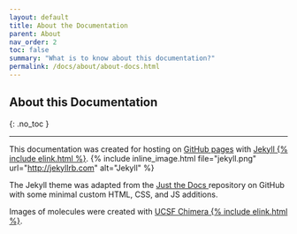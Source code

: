```yaml
---
layout: default
title: About the Documentation
parent: About
nav_order: 2
toc: false
summary: "What is to know about this documentation?"
permalink: /docs/about/about-docs.html
---
```


## About this Documentation
{: .no_toc }

---


This documentation was created for hosting on [GitHub pages](https://pages.github.com/)
with [Jekyll {% include elink.html %}](https://jekyllrb.com/). {% include inline_image.html file="jekyll.png" url="http://jekyllrb.com" alt="Jekyll" %}


The Jekyll theme was adapted from the [Just the Docs <i class="fa-brands fa-github"></i>](https://github.com/just-the-docs/just-the-docs) repository on GitHub with some minimal custom HTML, CSS, and JS additions.

Images of molecules were created with [UCSF Chimera {% include elink.html %}](https://www.cgl.ucsf.edu/chimera/).

